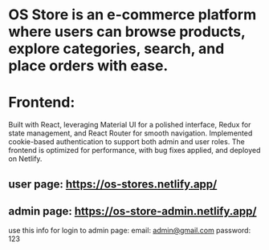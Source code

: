 # OS Store is an e-commerce platform where users can browse products, explore categories, search, and place orders with ease.

# Frontend:

Built with React, leveraging Material UI for a polished interface, Redux for state management, and React Router for smooth navigation. Implemented cookie-based authentication to support both admin and user roles. The frontend is optimized for performance, with bug fixes applied, and deployed on Netlify.

## user page: https://os-stores.netlify.app/

## admin page: https://os-store-admin.netlify.app/

use this info for login to admin page:
email: admin@gmail.com
password: 123
